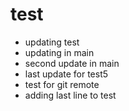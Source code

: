 # test


* updating test
* updating in main
* second update in main
* last update for test5
* test for git remote
* adding last line to test

